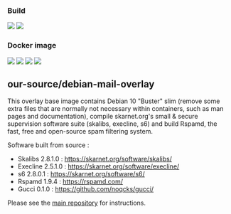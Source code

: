 ### Build

[![](https://travis-ci.org/our-source/debian-mail-overlay.svg?branch=master)](https://travis-ci.org/our-source/debian-mail-overlay) [![](https://images.microbadger.com/badges/version/oursource/debian-mail-overlay:latest.svg)](https://microbadger.com/images/oursource/debian-mail-overlay:latest)

### Docker image

[![](https://images.microbadger.com/badges/image/oursource/debian-mail-overlay:latest.svg)](https://microbadger.com/images/oursource/debian-mail-overlay:latest) [![](https://img.shields.io/docker/automated/oursource/debian-mail-overlay.svg)](https://hub.docker.com/r/oursource/debian-mail-overlay/builds/) [![](https://img.shields.io/docker/pulls/oursource/debian-mail-overlay.svg)](https://hub.docker.com/r/oursource/debian-mail-overlay/) [![](https://img.shields.io/docker/stars/oursource/debian-mail-overlay.svg)](https://hub.docker.com/r/oursource/debian-mail-overlay/)

## our-source/debian-mail-overlay

This overlay base image contains Debian 10 "Buster" slim (remove some extra files that are normally not necessary within containers, such as man pages and documentation), compile skarnet.org's small & secure supervision software suite (skalibs, execline, s6) and build Rspamd, the fast, free and open-source spam filtering system.

Software built from source :

* Skalibs 2.8.1.0 : https://skarnet.org/software/skalibs/
* Execline 2.5.1.0 : https://skarnet.org/software/execline/
* s6 2.8.0.1 : https://skarnet.org/software/s6/
* Rspamd 1.9.4 : https://rspamd.com/
* Gucci 0.1.0 : https://github.com/noqcks/gucci/

Please see the [main repository](https://github.com/our-source/mailserver) for instructions.
